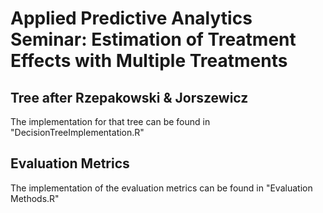 # Applied Predictive Analytics Seminar: Estimation of Treatment Effects with Multiple Treatments

## Tree after Rzepakowski & Jorszewicz
The implementation for that tree can be found in "DecisionTreeImplementation.R"

## Evaluation Metrics

The implementation of the evaluation metrics can be found in "Evaluation Methods.R"
